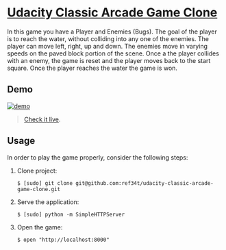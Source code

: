 # [Udacity Classic Arcade Game Clone](https://github.com/udacity/frontend-nanodegree-arcade-game)

In this game you have a Player and Enemies (Bugs). The goal of the player is to reach the water, without colliding into any one of the enemies. The player can move left, right, up and down. The enemies move in varying speeds on the paved block portion of the scene. Once a the player collides with an enemy, the game is reset and the player moves back to the start square. Once the player reaches the water the game is won.

## Demo

[![demo](./images/demo.gif)](http://ref34t.github.io/udacity-classic-arcade-game-clone/)

> [Check it live](http://ref34t.github.io/udacity-classic-arcade-game-clone/).

## Usage

In order to play the game properly, consider the following steps:

1.  Clone project:

    ```
    $ [sudo] git clone git@github.com:ref34t/udacity-classic-arcade-game-clone.git
    ```

2.  Serve the application:

    ```
    $ [sudo] python -m SimpleHTTPServer
    ```

3.  Open the game:

    ```
    $ open "http://localhost:8000"
    ```
